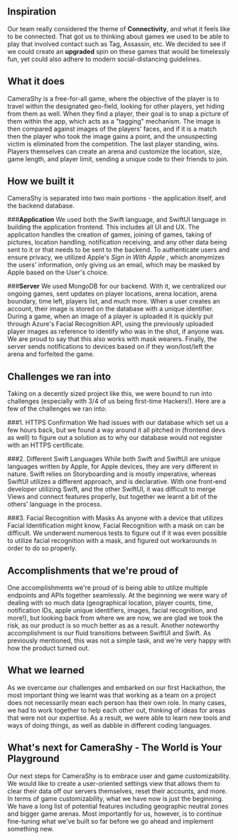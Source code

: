 ## Inspiration
Our team really considered the theme of **Connectivity**, and what it feels like to be connected. That got us to thinking about games we used to be able to play that involved contact such as Tag, Assassin, etc. We decided to see if we could create an **upgraded** spin on these games that would be timelessly fun, yet could also adhere to modern social-distancing guidelines.

## What it does
CameraShy is a free-for-all game, where the objective of the player is to travel within the designated geo-field, looking for other players, yet hiding from them as well. When they find a player, their goal is to snap a picture of them within the app, which acts as a "tagging" mechanism. The image is then compared against images of the players' faces, and if it is a match then the player who took the image gains a point, and the unsuspecting victim is eliminated from the competition. The last player standing, wins. Players themselves can create an arena and customize the location, size, game length, and player limit, sending a unique code to their friends to join.

## How we built it
CameraShy is separated into two main portions - the application itself, and the backend database.

###**Application**
We used both the Swift language, and SwiftUI language in building the application frontend. This includes all UI and UX. The application handles the creation of games, joining of games, taking of pictures, location handling, notification receiving, and any other data being sent to it or that needs to be sent to the backend. To authenticate users and ensure privacy, we utilized Apple's _Sign in With Apple_ , which anonymizes the users' information, only giving us an email, which may be masked by Apple based on the User's choice.

###**Server**
We used MongoDB for our backend. With it, we centralized our ongoing games, sent updates on player locations, arena location, arena boundary, time left, players list, and much more. When a user creates an account, their image is stored on the database with a unique identifier. During a game, when an image of a player is uploaded it is quickly put through Azure's Facial Recognition API, using the previously uploaded player images as reference to identify who was in the shot, if anyone was. We are proud to say that this also works with mask wearers. Finally, the server sends notifications to devices based on if they won/lost/left the arena and forfeited the game.

## Challenges we ran into
Taking on a decently sized project like this, we were bound to run into challenges (especially with 3/4 of us being first-time Hackers!). Here are a few of the challenges we ran into:

###1. HTTPS Confirmation
We had issues with our database which set us a few hours back, but we found a way around it all pitched in (frontend devs as well) to figure out a solution as to why our database would not register with an HTTPS certificate.

###2. Different Swift Languages
While both Swift and SwiftUI are unique languages written by Apple, for Apple devices, they are very different in nature. Swift relies on Storyboarding and is mostly imperative, whereas SwiftUI utilizes a different approach, and is declarative. With one front-end developer utilizing Swift, and the other SwiftUI, it was difficult to merge Views and connect features properly, but together we learnt a bit of the others' language in the process.

###3. Facial Recognition with Masks
As anyone with a device that utilizes Facial Identification might know, Facial Recognition with a mask on can be difficult. We underwent numerous tests to figure out if it was even possible to utilize facial recognition with a mask, and figured out workarounds in order to do so properly.

## Accomplishments that we're proud of
One accomplishments we're proud of is being able to utilize multiple endpoints and APIs together seamlessly. At the beginning we were wary of dealing with so much data (geographical location, player counts, time, notification IDs, apple unique identifiers, images, facial recognition, and more!), but looking back from where we are now, we are glad we took the risk, as our product is so much better as as a result.
Another noteworthy accomplishment is our fluid transitions between SwiftUI and Swift. As previously mentioned, this was not a simple task, and we're very happy with how the product turned out.

## What we learned
As we overcame our challenges and embarked on our first Hackathon, the most important thing we learnt was that working as a team on a project does not necessarily mean each person has their own role. In many cases, we had to work together to help each other out, thinking of ideas for areas that were not our expertise. As a result, we were able to learn new tools and ways of doing things, as well as dabble in different coding languages.

## What's next for CameraShy - The World is Your Playground
Our next steps for CameraShy is to embrace user and game customizability. We would like to create a user-oriented settings view that allows them to clear their data off our servers themselves, reset their accounts, and more.
In terms of game customizability, what we have now is just the beginning. We have a long list of potential features including geographic neutral zones and bigger game arenas. Most importantly for us, however, is to continue fine-tuning what we've built so far before we go ahead and implement something new.
